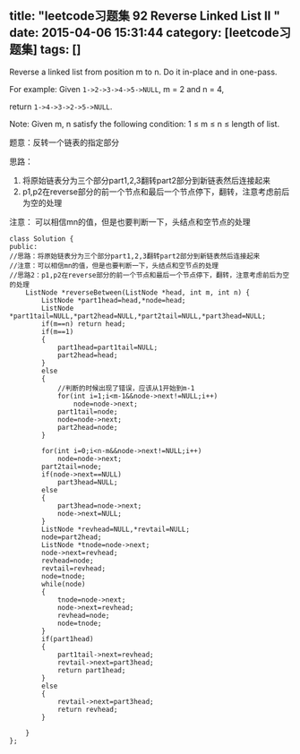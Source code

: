 title: "leetcode习题集 92 Reverse Linked List II "
date: 2015-04-06 15:31:44
category: [leetcode习题集]
tags: []
---
Reverse a linked list from position m to n. Do it in-place and in one-pass.

For example:
Given `1->2->3->4->5->NULL`, m = 2 and n = 4,

return `1->4->3->2->5->NULL`.

Note:
Given m, n satisfy the following condition:
1 ≤ m ≤ n ≤ length of list.

题意：反转一个链表的指定部分

思路：

1. 将原始链表分为三个部分part1,2,3翻转part2部分到新链表然后连接起来
2. p1,p2在reverse部分的前一个节点和最后一个节点停下，翻转，注意考虑前后为空的处理

注意：
可以相信mn的值，但是也要判断一下，头结点和空节点的处理

```
class Solution {
public:
//思路：将原始链表分为三个部分part1,2,3翻转part2部分到新链表然后连接起来
//注意：可以相信mn的值，但是也要判断一下，头结点和空节点的处理
//思路2：p1,p2在reverse部分的前一个节点和最后一个节点停下，翻转，注意考虑前后为空的处理
    ListNode *reverseBetween(ListNode *head, int m, int n) {
        ListNode *part1head=head,*node=head;
        ListNode *part1tail=NULL,*part2head=NULL,*part2tail=NULL,*part3head=NULL;
        if(m==n) return head;
        if(m==1)
        {
            part1head=part1tail=NULL;
			part2head=head;
        }
		else
		{
		    //判断的时候出现了错误，应该从1开始到m-1
			for(int i=1;i<m-1&&node->next!=NULL;i++)
				node=node->next;
			part1tail=node;
			node=node->next;
			part2head=node;
		}
        
        for(int i=0;i<n-m&&node->next!=NULL;i++)
            node=node->next;
        part2tail=node;
        if(node->next==NULL)
            part3head=NULL;
        else
        {
            part3head=node->next;
            node->next=NULL;
        }
        ListNode *revhead=NULL,*revtail=NULL;
        node=part2head;
        ListNode *tnode=node->next;
        node->next=revhead;
        revhead=node;
        revtail=revhead;
        node=tnode;
        while(node)
        {
            tnode=node->next;
            node->next=revhead;
            revhead=node;
            node=tnode;
        }
        if(part1head)
        {
            part1tail->next=revhead;
            revtail->next=part3head;
            return part1head;
        }
        else
        {
            revtail->next=part3head;
            return revhead;
        }
        
    }
};
```
